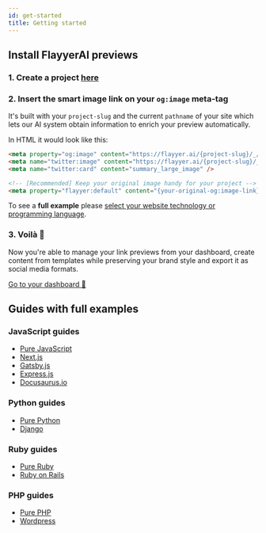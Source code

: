 ```yaml
---
id: get-started
title: Getting started
---
```


[new-project]: https://flayyer.com/dashboard/_/projects/new
[current-project]: https://flayyer.com/dashboard/_/projects
[guides-with-full-examples]: #guides-with-full-examples

## Install FlayyerAI previews

### 1. Create a project [here][new-project]

### 2. Insert the smart image link on your `og:image` meta-tag

It's built with your `project-slug` and the current `pathname` of your site which lets our AI system obtain information to enrich your preview automatically.

In HTML it would look like this:

```html
<meta property="og:image" content="https://flayyer.ai/{project-slug}/_/_/{path}" />
<meta name="twitter:image" content="https://flayyer.ai/{project-slug}/_/_/{path}" />
<meta name="twitter:card" content="summary_large_image" />

<!-- [Recommended] Keep your original image handy for your project -->
<meta property="flayyer:default" content="{your-original-og:image-link}" />
```

To see a **full example** please [select your website technology or programming language][guides-with-full-examples].

### 3. Voilà 🎉

Now you're able to manage your link previews from your dashboard, create content from templates while preserving your brand style and export it as social media formats.

[Go to your dashboard 🚀](https://flayyer.com/auth/login?ref=docs)

## Guides with full examples

### JavaScript guides

* [Pure JavaScript](/guides/javascript/flayyer-js)
* [Next.js](/guides/javascript/nextjs)
* [Gatsby.js](/guides/javascript/gatsbyjs)
* [Express.js](/guides/javascript/expressjs)
* [Docusaurus.io](/guides/javascript/docusaurus)

### Python guides

* [Pure Python](/guides/python/flayyer)
* [Django](/guides/python/django)

### Ruby guides

* [Pure Ruby](/guides/ruby/flayyer)
* [Ruby on Rails](/guides/ruby/rails)

### PHP guides

* [Pure PHP](/guides/php/flayyer)
* [Wordpress](/guides/php/wordpress)
